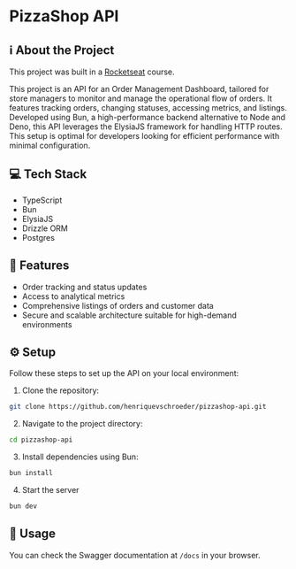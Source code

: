 # PizzaShop API

## ℹ About the Project

This project was built in a [Rocketseat](https://www.rocketseat.com.br) course. 

This project is an API for an Order Management Dashboard, tailored for store managers to monitor and manage the operational flow of orders. It features tracking orders, changing statuses, accessing metrics, and listings. Developed using Bun, a high-performance backend alternative to Node and Deno, this API leverages the ElysiaJS framework for handling HTTP routes. This setup is optimal for developers looking for efficient performance with minimal configuration.

## 💻 Tech Stack

- TypeScript
- Bun
- ElysiaJS
- Drizzle ORM
- Postgres

## 🧪 Features

- Order tracking and status updates
- Access to analytical metrics
- Comprehensive listings of orders and customer data
- Secure and scalable architecture suitable for high-demand environments

## ⚙ Setup
Follow these steps to set up the API on your local environment:

1. Clone the repository:

```bash
git clone https://github.com/henriquevschroeder/pizzashop-api.git
```

2. Navigate to the project directory:

```bash
cd pizzashop-api
```

3. Install dependencies using Bun:

```bash
bun install
```

4. Start the server

```bash
bun dev
```

## 🔎 Usage

You can check the Swagger documentation at `/docs` in your browser.
